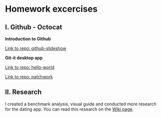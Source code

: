# Homework excercises
## I. Github - Octocat
**Introduction to Github**

[Link to repo: github-slideshow](https://github.com/KarinMeijvogel/github-slideshow)

**Git-it desktop app**

[Link to repo: hello-world](https://github.com/KarinMeijvogel/hello-world)

[Link to repo: patchwork](https://github.com/KarinMeijvogel/patchwork)


## II. Research
I created a benchmark analysis, visual guide and conducted more research for the dating app. You can read this research on the [Wiki page](https://github.com/KarinMeijvogel/bloktech/wiki).
